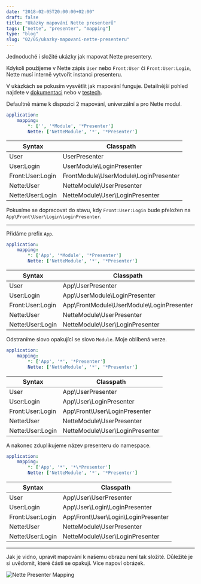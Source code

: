 ```yaml
---
date: "2018-02-05T20:00:00+02:00"
draft: false
title: "Ukázky mapování Nette presenterů"
tags: ["nette", "presenter", "mapping"]
type: "blog"
slug: "02/05/ukazky-mapovani-nette-presenteru"
---
```


Jednoduché i složité ukázky jak mapovat Nette presentery.

<!--more-->

Kdykoli použijeme v Nette zápis `User` nebo `Front:User` či `Front:User:Login`, Nette musí interně vytvořit instanci presenteru.

V ukázkách se pokusím vysvětlit jak mapování funguje. Detailnější pohled najdete v [dokumentaci](https://doc.nette.org/en/2.4/configuring#toc-mapping) nebo v [testech](https://github.com/nette/application/blob/ddfa3ef6079b776533b452f4d65e8116da4d3183/tests/Application/PresenterFactory.formatPresenterClass.phpt).

Defaultně máme k dispozici 2 mapování, univerzální a pro Nette modul.

```yaml
application:
    mapping:
        *: ['', '*Module', '*Presenter']
        Nette: ['NetteModule', '*', '*Presenter']
```

| Syntax            | Classpath                               |
|-------------------|-----------------------------------------|
| User              | UserPresenter                           |
| User:Login        | UserModule\LoginPresenter               |
| Front:User:Login  | FrontModule\UserModule\LoginPresenter   |
| Nette:User        | NetteModule\UserPresenter               |
| Nette:User:Login  | NetteModule\User\LoginPresenter         |

Pokusíme se dopracovat do stavu, kdy `Front:User:Login` bude přeložen na `App\Front\User\Login\LoginPresenter`.

-----

Přidáme prefix `App`.

```yaml
application:
    mapping:
        *: ['App', '*Module', '*Presenter']
        Nette: ['NetteModule', '*', '*Presenter']
```

| Syntax            | Classpath                                   |
|-------------------|---------------------------------------------|
| User              | App\UserPresenter                           |
| User:Login        | App\UserModule\LoginPresenter               |
| Front:User:Login  | App\FrontModule\UserModule\LoginPresenter   |
| Nette:User        | NetteModule\UserPresenter                   |
| Nette:User:Login  | NetteModule\User\LoginPresenter             |

Odstraníme slovo opakující se slovo `Module`. Moje oblíbená verze.

```yaml
application:
    mapping:
        *: ['App', '*', '*Presenter']
        Nette: ['NetteModule', '*', '*Presenter']
```

| Syntax            | Classpath                                   |
|-------------------|---------------------------------------------|
| User              | App\UserPresenter                           |
| User:Login        | App\User\LoginPresenter                     |
| Front:User:Login  | App\Front\User\LoginPresenter               |
| Nette:User        | NetteModule\UserPresenter                   |
| Nette:User:Login  | NetteModule\User\LoginPresenter             |

A nakonec zduplikujeme název presenteru do namespace.

```yaml
application:
    mapping:
        *: ['App', '*', '*\*Presenter']
        Nette: ['NetteModule', '*', '*Presenter']
```

| Syntax            | Classpath                                   |
|-------------------|---------------------------------------------|
| User              | App\User\UserPresenter                      |
| User:Login        | App\User\Login\LoginPresenter               |
| Front:User:Login  | App\Front\User\Login\LoginPresenter         |
| Nette:User        | NetteModule\UserPresenter                   |
| Nette:User:Login  | NetteModule\User\LoginPresenter             |

----

Jak je vidno, upravit mapování k našemu obrazu není tak složité. 
Důležité je si uvědomit, které části se opakují. Více napoví obrázek.

![][1]

[1]: /misc/blog/2018/02/05/mapping.png (Nette Presenter Mapping)